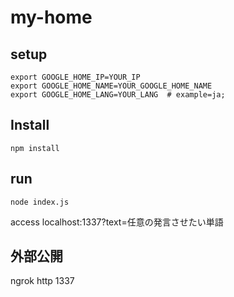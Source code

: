 # my-home

## setup
```
export GOOGLE_HOME_IP=YOUR_IP
export GOOGLE_HOME_NAME=YOUR_GOOGLE_HOME_NAME
export GOOGLE_HOME_LANG=YOUR_LANG  # example=ja;
```

## Install
```
npm install
```

## run
```
node index.js
```
access localhost:1337?text=任意の発言させたい単語

## 外部公開
ngrok http 1337

